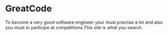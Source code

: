# GreatCode
 To become a very good software engineer your must practise a lot and also you must to participe at competitions.This site is what you search.
